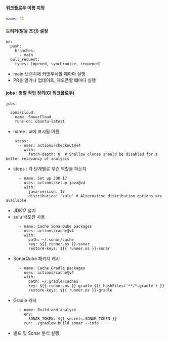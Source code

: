 #### 워크플로우 이름 지정
```yml
name: CI
```

#### 트리거(발동 조건) 설정
```
on:
  push:
    branches:
      - main
  pull_request:
    types: [opened, synchronize, reopened]
```
- main 브랜치에 커밋푸쉬할 때마다 실행
- PR을 열거나 업데이트, 재오픈할 떄마다 실행

#### jobs : 병렬 작업 정의(CI 워크플로우)
```
jobs:
```

```
  sonarcloud:
    name: SonarCloud
    runs-on: ubuntu-latest
```
- name : ui에 표시될 이름

```
    steps:
      - uses: actions/checkout@v4
        with:
          fetch-depth: 0  # Shallow clones should be disabled for a better relevancy of analysis
```
- steps : 각 단계별로 무슨 역할을 하는지

```
      - name: Set up JDK 17
        uses: actions/setup-java@v4
        with:
          java-version: 17
          distribution: 'zulu' # Alternative distribution options are available
```
- JDK17 설치
- zulu 배포판 사용
```
      - name: Cache SonarQube packages
        uses: actions/cache@v4
        with:
          path: ~/.sonar/cache
          key: ${{ runner.os }}-sonar
          restore-keys: ${{ runner.os }}-sonar
```
- SonarQube 패키지 캐시
```
      - name: Cache Gradle packages
        uses: actions/cache@v4
        with:
          path: ~/.gradle/caches
          key: ${{ runner.os }}-gradle-${{ hashFiles('**/*.gradle') }}
          restore-keys: ${{ runner.os }}-gradle
```
- Gradle 캐시
```
      - name: Build and analyze
        env:
          SONAR_TOKEN: ${{ secrets.SONAR_TOKEN }}
        run: ./gradlew build sonar --info
```
- 빌드 및 Sonar 분석 실행